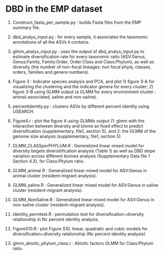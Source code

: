 # DBD in the EMP dataset

1. Construct_fasta_per_sample.py : builds Fasta files from the EMP summary file. 

2. dbd_analys_input.py : for every sample, it associates the taxonomic annotations of all the ASVs it contains. 

3. glmm_analys_input.py : uses the output of dbd_analys_input.py to estimate diversification rate for every taxonomic ratio   (ASV:Genus, Genus:Family, Family:Order, Order:Class and Class:Phylum), as well as diversity (the number of non-focal lineages: non focal phyla, classes, orders, families and genera numbers).

4. Figure 3 : Indicator species analysis and PCA, and plot 1) figure 3-A for visualizing the clustering and the indicator genera for every cluster; 2) figure 3-B using GLMM output (a GLMM for every environment cluster : animal-associated, saline and non-saline).

4. percentidentity.py : clusters ASVs by different percent identity using USEARCH.

5. Figure4.r : plot the figure 4 using GLMMs output (1: glmm with the interaction between diversity and biome as fixed effect to predict diversification (supplementary, file1, section 5), and 2: the GLMM of the genome size analysis (supplementary, file1, section 5)

5. GLMM_CLASSperPHYLUM.R : Generalized linear mixed model for diversity begets diversitification  analysis (Table 1) as well as DBD slope variation across different biomes analysis (Supplementary Data file 1 Section 4.3), for Class:Phylum ratio.

6. GLMM_animal.R : Generalized linear mixed model for ASV:Genus in animal cluster (resident-migrant analysis).

7. GLMM_saline.R : Generalized linear mixed model for ASV:Genus in saline cluster (resident-migrant analysis).

8. GLMM_NonSaline.R : Generalized linear mixed model for ASV:Genus in non-saline cluster (resident-migrant analysis).

9. identity_permtest.R : permutation test for diversification~diversity relationship in Nc percent identity analysis.

10. FigureS10.R : plot Figure S10, linear, quadratic and cubic models for diversification~diversity relationship (Nc percent identity analysis)

11. glmm_abiotic_phylum_class.r : Abiotic factors GLMM for Class:Phylum ratio.


